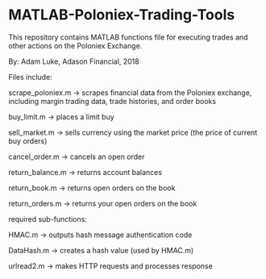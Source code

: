 # MATLAB-Poloniex-Trading-Tools
This repository contains MATLAB functions file for executing trades and other actions on the Poloniex Exchange.

By: Adam Luke, Adason Financial, 2018 

Files include: 

scrape_poloniex.m -> scrapes financial data from the Poloniex exchange, including margin trading data, trade histories, and order books

buy_limit.m       -> places a limit buy 

sell_market.m     -> sells currency using the market price (the price of current buy orders) 

cancel_order.m    -> cancels an open order 

return_balance.m  -> returns account balances 

return_book.m     -> returns open orders on the book

return_orders.m   -> returns your open orders on the book

required sub-functions: 

HMAC.m            -> outputs hash message authentication code 

DataHash.m	  -> creates a hash value (used by HMAC.m)

urlread2.m        -> makes HTTP requests and processes response
